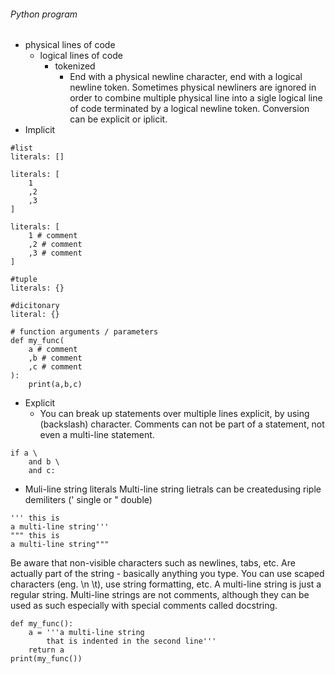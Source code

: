 ###### Python program
- physical lines of code
    - logical lines of code
        - tokenized
            - End with a physical newline character, end with a logical newline token. Sometimes physical newliners are ignored in order to combine multiple physical line into a sigle logical line of code terminated by a logical newline token. Conversion can be explicit or iplicit.
- Implicit
```
#list 
literals: []

literals: [
    1
    ,2
    ,3
]

literals: [
    1 # comment
    ,2 # comment
    ,3 # comment
]

#tuple 
literals: {}

#dicitonary 
literal: {}

# function arguments / parameters
def my_func(
    a # comment
    ,b # comment
    ,c # comment 
):
    print(a,b,c)
```
- Explicit
    - You can break up statements over multiple lines explicit, by using \(backslash) character. Comments can not be part of a statement, not even a multi-line statement.
```
if a \
    and b \
    and c:
```
- Muli-line string literals
Multi-line string lietrals can be createdusing riple demiliters (' single or " double)
```
''' this is 
a multi-line string'''
""" this is 
a multi-line string"""
```
Be aware that non-visible characters such as newlines, tabs, etc. Are actually part of the string - basically anything you type. You can use scaped characters (eng. \n \t), use string formatting, etc.
A multi-line string is just a regular string.
Multi-line strings are not comments, although they can be used as such especially with special comments called docstring.
```
def my_func():
    a = '''a multi-line string
        that is indented in the second line'''
    return a
print(my_func())
